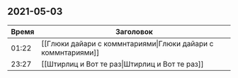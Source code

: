 ## 2021-05-03
| Время | Заголовок |
| --- | --- |
| 01:22 | [[Глюки дайари с коммнтариями\|Глюки дайари с коммнтариями]] |
| 23:27 | [[Штирлиц и Вот те раз\|Штирлиц и Вот те раз]] |
